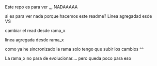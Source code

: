 Este repo es para ver ,,, NADAAAAA

si es para ver nada porque hacemos este readme? Linea agregadad esde VS

cambiar el read desde rama_x

linea agregada desde rama_x

como ya he sincronizado la rama solo tengo que subir los cambios ^^

La rama_x no para de evolucionar....
pero
queda
poco
para
eso